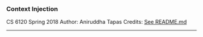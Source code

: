 ### Context Injection
CS 6120 Spring 2018
Author: Aniruddha Tapas
Credits: [See README.md](https://github.com/joshmiller17/context-injection/blob/master/README.md)

<hr>

